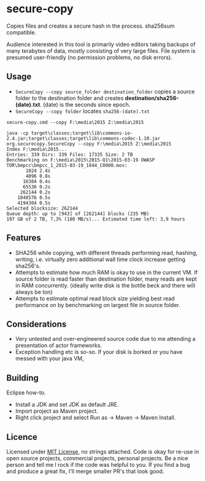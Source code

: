 # secure-copy
Copies files and creates a secure hash in the process. sha256sum compatible.

Audience interested in this tool is primarily video editors taking backups of many terabytes of data, mostly consisting of very large files.
File system is presumed user-friendly (no permission problems, no disk errors).

## Usage
* `SecureCopy --copy source_folder destination_folder` copies a source folder to the destination folder and creates **destination/sha256-(date).txt**. (date) is the seconds since epoch.
* `SecureCopy --copy folder`  locates `sha256-(date).txt`

```
secure-copy.cmd --copy F:\media\2015 Z:\media\2015

java -cp target\classes;target\lib\commons-io-2.4.jar;target\classes;target\lib\commons-codec-1.10.jar org.securecopy.SecureCopy --copy F:\media\2015 Z:\media\2015
Index F:\media\2015...
Entries: 339 Dirs: 339 Files: 17335 Size: 2 TB
Benchmarking on F:\media\2015\2015-Q1\2015-03-19 OWASP TOR\bmpcc\bmpcc_1_2015-03-19_1844_C0000.mov:
       1024 2.4s
       4096 0.8s
      16384 0.4s
      65536 0.2s
     262144 0.2s
    1048576 0.5s
    4194304 0.5s
Selected blocksize: 262144
Queue depth: up to [943] of [262144] blocks (235 MB)
197 GB of 2 TB, 7,3% (180 MB/s)... Estimated time left: 3,9 hours
```

## Features
* SHA256 while copying, with different threads performing read, hashing, writing, i.e. virtually zero additional wall time clock increase getting sha256's.
* Attempts to estimate how much RAM is okay to use in the current VM. If source folder is read faster than destination folder, many reads are kept in RAM concurrently. 
  (ideally write disk is the bottle beck and there will always be ton) 
* Attempts to estimate optimal read block size yielding best read performance on by benchmarking on largest file in source folder.

## Considerations
* Very untested and over-engineered source code due to me attending a presentation of actor frameworks.
* Exception handling etc is so-so. If your disk is borked or you have messed with your java VM,  

## Building
Eclipse how-to.
* Install a JDK and set JDK as default JRE.
* Import project as Maven project.
* Right click project and select Run as -> Maven -> Maven Install. 

## Licence
Licensed under [MIT License](LICENSE), no strings attached.
Code is okay for re-use in open source projects, commercial projects, personal projects.
Be a nice person and tell me I rock if the code was helpful to you.
If you find a bug and produce a great fix, I'll merge smaller PR's that look good.
